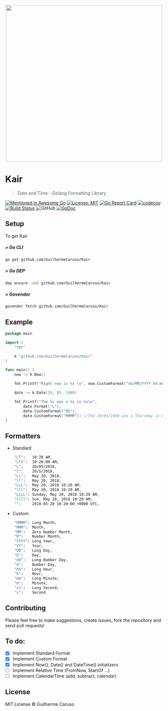 
<p align="center" >
    <img width="500" src ="https://i.imgur.com/AqveQES.png" />
</p>

# Kair
> Date and Time - Golang Formatting Library

[![Mentioned in Awesome Go](https://awesome.re/mentioned-badge.svg)](https://github.com/avelino/awesome-go)  [![License: MIT](https://img.shields.io/badge/License-MIT-yellow.svg)](https://opensource.org/licenses/MIT) [![Go Report Card](https://goreportcard.com/badge/github.com/GuilhermeCaruso/kair)](https://goreportcard.com/report/github.com/GuilhermeCaruso/kair) [![codecov](https://codecov.io/gh/GuilhermeCaruso/kair/branch/master/graph/badge.svg)](https://codecov.io/gh/GuilhermeCaruso/kair) [![Build Status](https://travis-ci.com/GuilhermeCaruso/kair.svg?branch=master)](https://travis-ci.com/GuilhermeCaruso/kair) ![GitHub](https://img.shields.io/badge/golang%20->=1.6.3-blue.svg) [![GoDoc](https://godoc.org/github.com/GuilhermeCaruso/kair?status.svg)](https://godoc.org/github.com/GuilhermeCaruso/kair) 

## Setup

To get Kair

##### > Go CLI
```sh
go get github.com/GuilhermeCaruso/Kair
```
##### > Go DEP
```sh
dep ensure -add github.com/GuilhermeCaruso/Kair
```
##### > Govendor
```sh
govendor fetch github.com/GuilhermeCaruso/Kair
```

## Example
```go
package main

import (
	"fmt"

	k "github.com/GuilhermeCaruso/Kair"
)

func main() {
	now := k.Now()

    fmt.Printf("Right now is %s \n", now.CustomFormat("dd/MM/YYYY hh:mm:ss"))

	date := k.Date(29, 05, 1980)

	fmt.Printf("The %s was a %s in %s\n",
		date.Format("L"),
		date.CustomFormat("DD"),
        date.CustomFormat("MMMM")) //The 29/05/1980 was a Thursday in May 
}

```

## Formatters
- Standard
```sh
    "LT":   10:20 AM,
    "LTS":  10:20:00 AM,
    "L":    20/05/2018,
    "l":    20/5/2018,
    "LL":   May 20, 2018,
    "ll":   May 20, 2018,
    "LLL":  May 20, 2018 10:20 AM,
    "lll":  May 20, 2018 10:20 AM,
    "LLLL": Sunday, May 20, 2018 10:20 AM,
    "llll": Sun, May 20, 2018 10:20 AM,
    "":     2018-05-20 10:20:00 +0000 UTC,
```

- Custom
```sh
    "MMMM": Long Month,
    "MMM":  Month,
    "MM":   Zero Number Month,
    "M":    Number Month,
    "YYYY": Long Year,
    "YY":   Year,
    "DD":   Long Day,
    "D":    Day,
    "dd":   Long Number Day,
    "d":    Number Day,
    "hh":   Long Hour,
    "h":    Hour,
    "mm":   Long Minute,
    "m":    Minute,
    "ss":   Long Second,
    "s":    Second
```

## Contributing
Please feel free to make suggestions, create issues, fork the repository and send pull requests!

## To do:
- [X] Implement Standard Format
- [X] Implement Custom Format
- [X] Implement Now(), Date() and DateTime() initializers
- [ ] Implement Relative Time (FromNow, StartOf ...)
- [ ] Implement CalendarTime (add, subtract, calendar)

## License

MIT License © Guilherme Caruso
